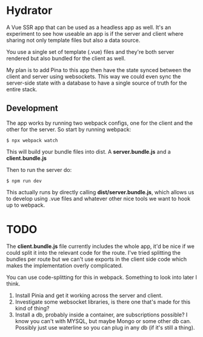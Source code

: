 # Hydrator

A Vue SSR app that can be used as a headless app as well. It's an experiment to
see how useable an app is if the server and client where sharing not only
template files but also a data source.

You use a single set of template (.vue) files and they're both server rendered
but also bundled for the client as well.

My plan is to add Pina to this app then have the state synced between the
client and server using websockets. This way we could even sync the server-side
state with a database to have a single source of truth for the entire stack.

## Development

The app works by running two webpack configs, one for the client and the other
for the server. So start by running webpack:

```
$ npx webpack watch
```

This will build your bundle files into dist. A **server.bundle.js** and a
**client.bundle.js** 

Then to run the server do:

```
$ npm run dev
```

This actually runs by directly calling **dist/server.bundle.js**, which allows
us to develop using .vue files and whatever other nice tools we want to hook up
to webpack.

# TODO

The **client.bundle.js** file currently includes the whole app, it'd be nice if
we could split it into the relevant code for the route. I've tried splitting
the bundles per route but we can't use exports in the client side code which
makes the implementation overly complicated.

You can use code-splitting for this in webpack. Something to look into later I
think.

1. Install Pinia and get it working across the server and client.
2. Investigate some websocket libraries, is there one that's made for this kind
   of thing?
3. Install a db, probably inside a container, are subscriptions possible? I
   know you can't with MYSQL, but maybe Mongo or some other db can. Possibly
   just use waterline so you can plug in any db (if it's still a thing).

